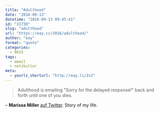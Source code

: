```yaml
---
title: "Adulthood"
date: "2016-09-13"
datetime: "2016-09-13 09:45:41"
id: "31730"
slug: "adulthood"
url: "https://eay.cc/2016/adulthood/"
author: "eay"
format: "quote"
categories:
  - 0815
tags:
  - email
  - netzkultur
meta:
  - yourls_shorturl: "http://eay.li/2v2"
---
```


> Adulthood is emailing "Sorry for the delayed response!" back and forth until one of you dies.

– **Marissa Miller** [auf Twitter](https://twitter.com/Marissa__Miller/status/703085321643278336). Story of my life.

